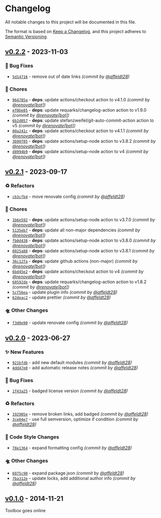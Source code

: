 # Changelog

All notable changes to this project will be documented in this file.

The format is based on [Keep a Changelog](https://keepachangelog.com/en/1.0.0/),
and this project adheres to [Semantic Versioning](https://semver.org/spec/v2.0.0.html).

## [v0.2.2] - 2023-11-03

### :bug: Bug Fixes

-   [`5d14716`](https://github.com/affeldt28/toolbox-wordpress-plugin/commit/5d14716b446e73b044a0f219d9b9519dcdea7f95) - remove out of date links _(commit by [@affeldt28](https://github.com/affeldt28))_

### :wrench: Chores

-   [`964785a`](https://github.com/affeldt28/toolbox-wordpress-plugin/commit/964785a84149c3bdcebccfe65a621553f90ad419) - **deps**: update actions/checkout action to v4.1.0 _(commit by [@renovate[bot]](https://github.com/apps/renovate))_
-   [`ef0be85`](https://github.com/affeldt28/toolbox-wordpress-plugin/commit/ef0be8581f3b400947fa36f38299d2727501a85c) - **deps**: update requarks/changelog-action action to v1.9.0 _(commit by [@renovate[bot]](https://github.com/apps/renovate))_
-   [`6b2d057`](https://github.com/affeldt28/toolbox-wordpress-plugin/commit/6b2d05767edeef7444a3911780fb4533250db0d0) - **deps**: update stefanzweifel/git-auto-commit-action action to v5 _(commit by [@renovate[bot]](https://github.com/apps/renovate))_
-   [`00a241c`](https://github.com/affeldt28/toolbox-wordpress-plugin/commit/00a241c8ebfea5c3e98ae4dce7e1eb1699f5b9ed) - **deps**: update actions/checkout action to v4.1.1 _(commit by [@renovate[bot]](https://github.com/apps/renovate))_
-   [`3b99f05`](https://github.com/affeldt28/toolbox-wordpress-plugin/commit/3b99f0516b7341f9e5c7883e00fb845d600f85f4) - **deps**: update actions/setup-node action to v3.8.2 _(commit by [@renovate[bot]](https://github.com/apps/renovate))_
-   [`d8994b9`](https://github.com/affeldt28/toolbox-wordpress-plugin/commit/d8994b9a6323cb9d03ad9835a022cc6f2b7cf3e2) - **deps**: update actions/setup-node action to v4 _(commit by [@renovate[bot]](https://github.com/apps/renovate))_

## [v0.2.1] - 2023-09-17

### :recycle: Refactors

-   [`cb3cfb4`](https://github.com/affeldt28/toolbox-wordpress-plugin/commit/cb3cfb4c04a979c897f986b93b40e79383cb4173) - move renovate config _(commit by [@affeldt28](https://github.com/affeldt28))_

### :wrench: Chores

-   [`1b6e592`](https://github.com/affeldt28/toolbox-wordpress-plugin/commit/1b6e592b34baeea33b95b9c218760fd94add2e3e) - **deps**: update actions/setup-node action to v3.7.0 _(commit by [@renovate[bot]](https://github.com/apps/renovate))_
-   [`5135eb7`](https://github.com/affeldt28/toolbox-wordpress-plugin/commit/5135eb7e085126c6c2043b4622af0840d956e028) - **deps**: update all non-major dependencies _(commit by [@renovate[bot]](https://github.com/apps/renovate))_
-   [`fb0d438`](https://github.com/affeldt28/toolbox-wordpress-plugin/commit/fb0d4382a77c134b5f877a7cda3f9a47d59344b9) - **deps**: update actions/setup-node action to v3.8.0 _(commit by [@renovate[bot]](https://github.com/apps/renovate))_
-   [`0025a88`](https://github.com/affeldt28/toolbox-wordpress-plugin/commit/0025a88d5dfa06585a4c803f74feaf827b7d6737) - **deps**: update actions/setup-node action to v3.8.1 _(commit by [@renovate[bot]](https://github.com/apps/renovate))_
-   [`36c12fa`](https://github.com/affeldt28/toolbox-wordpress-plugin/commit/36c12fa127848e53f5896fb1eb0d0cdd7050fb0d) - **deps**: update github actions (non-major) _(commit by [@renovate[bot]](https://github.com/apps/renovate))_
-   [`6bd45e2`](https://github.com/affeldt28/toolbox-wordpress-plugin/commit/6bd45e2b7738fec6990ce6b3507a820a0ce6652d) - **deps**: update actions/checkout action to v4 _(commit by [@renovate[bot]](https://github.com/apps/renovate))_
-   [`68592de`](https://github.com/affeldt28/toolbox-wordpress-plugin/commit/68592de2467a594ba329c3c3ea29b295274cd88c) - **deps**: update requarks/changelog-action action to v1.8.2 _(commit by [@renovate[bot]](https://github.com/apps/renovate))_
-   [`5cf56ea`](https://github.com/affeldt28/toolbox-wordpress-plugin/commit/5cf56eaa152f2294e847aec02a5553a402ca8184) - update plugin info _(commit by [@affeldt28](https://github.com/affeldt28))_
-   [`62deac2`](https://github.com/affeldt28/toolbox-wordpress-plugin/commit/62deac258092dd557c15b3beb02bd5a510c96415) - update prettier _(commit by [@affeldt28](https://github.com/affeldt28))_

### :flying_saucer: Other Changes

-   [`f3d0e90`](https://github.com/affeldt28/toolbox-wordpress-plugin/commit/f3d0e9068287081052bb652ed24f259ee1c49d62) - update renovate config _(commit by [@affeldt28](https://github.com/affeldt28))_

## [v0.2.0] - 2023-06-27

### :sparkles: New Features

-   [`921bfdb`](https://github.com/affeldt28/toolbox-wordpress-plugin/commit/921bfdb90c734c90d35491244038f05a9a9d2b32) - add new default modules _(commit by [@affeldt28](https://github.com/affeldt28))_
-   [`4dd47e0`](https://github.com/affeldt28/toolbox-wordpress-plugin/commit/4dd47e0d4faf87ab8c88e18f82a28c406a98ece7) - add automatic release notes _(commit by [@affeldt28](https://github.com/affeldt28))_

### :bug: Bug Fixes

-   [`1f43a25`](https://github.com/affeldt28/toolbox-wordpress-plugin/commit/1f43a25cf5f68f6e369b75f602477fe50676b58f) - badged license version _(commit by [@affeldt28](https://github.com/affeldt28))_

### :recycle: Refactors

-   [`192905e`](https://github.com/affeldt28/toolbox-wordpress-plugin/commit/192905ee823f4f17fbf0351482a720380af4d310) - remove broken links, add badged _(commit by [@affeldt28](https://github.com/affeldt28))_
-   [`3ce04e7`](https://github.com/affeldt28/toolbox-wordpress-plugin/commit/3ce04e72530042341485cf0a518c74efcbb7b823) - use full semversion, optimize if condition _(commit by [@affeldt28](https://github.com/affeldt28))_

### :art: Code Style Changes

-   [`78e1364`](https://github.com/affeldt28/toolbox-wordpress-plugin/commit/78e136431e525ca9ed015b333e33120fd5b1846e) - expand formatting config _(commit by [@affeldt28](https://github.com/affeldt28))_

### :flying_saucer: Other Changes

-   [`6075c90`](https://github.com/affeldt28/toolbox-wordpress-plugin/commit/6075c904da63e2fab4bbbf79517c6807abaa84ea) - expand package.json _(commit by [@affeldt28](https://github.com/affeldt28))_
-   [`7ba312e`](https://github.com/affeldt28/toolbox-wordpress-plugin/commit/7ba312e7fe80e3e15e7698b3ca210ed7b02ab4be) - update locks, add additional author info _(commit by [@affeldt28](https://github.com/affeldt28))_

## [v0.1.0] - 2014-11-21

Toolbox goes online

[v0.1.0]: https://github.com/affeldt28/toolbox-wordpress-plugin/commits/v0.1.0
[v0.2.0]: https://github.com/affeldt28/toolbox-wordpress-plugin/compare/v0.1.0...v0.2.0
[v0.2.1]: https://github.com/affeldt28/toolbox-wordpress-plugin/compare/v0.2.0...v0.2.1
[v0.2.2]: https://github.com/affeldt28/toolbox-wordpress-plugin/compare/v0.2.1...v0.2.2
